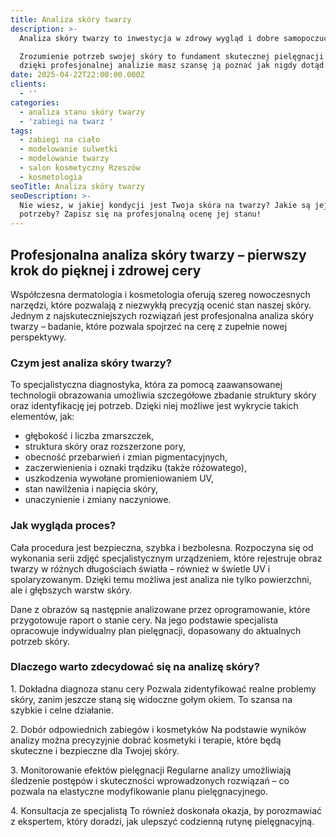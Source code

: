```yaml
---
title: Analiza skóry twarzy
description: >-
  Analiza skóry twarzy to inwestycja w zdrowy wygląd i dobre samopoczucie.

  Zrozumienie potrzeb swojej skóry to fundament skutecznej pielęgnacji – a
  dzięki profesjonalnej analizie masz szansę ją poznać jak nigdy dotąd.
date: 2025-04-22T22:00:00.000Z
clients:
  - ''
categories:
  - analiza stanu skóry twarzy
  - 'zabiegi na twarz '
tags:
  - zabiegi na ciało
  - modelowanie sulwetki
  - modelowanie twarzy
  - salon kosmetyczny Rzeszów
  - kosmetologia
seoTitle: Analiza skóry twarzy
seoDescription: >-
  Nie wiesz, w jakiej kondycji jest Twoja skóra na twarzy? Jakie są jej
  potrzeby? Zapisz się na profesjonalną ocenę jej stanu!
---
```


## Profesjonalna analiza skóry twarzy – pierwszy krok do pięknej i zdrowej cery

Współczesna dermatologia i kosmetologia oferują szereg nowoczesnych narzędzi, które pozwalają z niezwykłą precyzją ocenić stan naszej skóry. Jednym z najskuteczniejszych rozwiązań jest profesjonalna analiza skóry twarzy – badanie, które pozwala spojrzeć na cerę z zupełnie nowej perspektywy.

### Czym jest analiza skóry twarzy?

To specjalistyczna diagnostyka, która za pomocą zaawansowanej technologii obrazowania umożliwia szczegółowe zbadanie struktury skóry oraz identyfikację jej potrzeb. Dzięki niej możliwe jest wykrycie takich elementów, jak:

* głębokość i liczba zmarszczek, 
* struktura skóry oraz rozszerzone pory, 
* obecność przebarwień i zmian pigmentacyjnych, 
* zaczerwienienia i oznaki trądziku (także różowatego), 
* uszkodzenia wywołane promieniowaniem UV, 
* stan nawilżenia i napięcia skóry, 
* unaczynienie i zmiany naczyniowe. 

### Jak wygląda proces?

Cała procedura jest bezpieczna, szybka i bezbolesna. Rozpoczyna się od wykonania serii zdjęć specjalistycznym urządzeniem, które rejestruje obraz twarzy w różnych długościach światła – również w świetle UV i spolaryzowanym. Dzięki temu możliwa jest analiza nie tylko powierzchni, ale i głębszych warstw skóry.

Dane z obrazów są następnie analizowane przez oprogramowanie, które przygotowuje raport o stanie cery. Na jego podstawie specjalista opracowuje indywidualny plan pielęgnacji, dopasowany do aktualnych potrzeb skóry.

### Dlaczego warto zdecydować się na analizę skóry?

1\. Dokładna diagnoza stanu cery
 Pozwala zidentyfikować realne problemy skóry, zanim jeszcze staną się widoczne gołym okiem. To szansa na szybkie i celne działanie.

2\. Dobór odpowiednich zabiegów i kosmetyków
 Na podstawie wyników analizy można precyzyjnie dobrać kosmetyki i terapie, które będą skuteczne i bezpieczne dla Twojej skóry.

3\. Monitorowanie efektów pielęgnacji
 Regularne analizy umożliwiają śledzenie postępów i skuteczności wprowadzonych rozwiązań – co pozwala na elastyczne modyfikowanie planu pielęgnacyjnego.

4\. Konsultacja ze specjalistą
 To również doskonała okazja, by porozmawiać z ekspertem, który doradzi, jak ulepszyć codzienną rutynę pielęgnacyjną.
